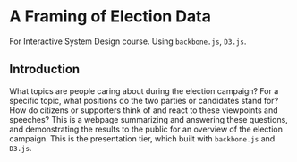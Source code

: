 # A Framing of Election Data
For Interactive System Design course. Using `backbone.js`, `D3.js`.

## Introduction

What topics are people caring about during the election campaign? For a specific topic, what positions do the two parties or candidates stand for? How do citizens or supporters think of and react to these viewpoints and speeches? This is a webpage summarizing and answering these questions, and demonstrating the results to the public for an overview of the election campaign. This is the presentation tier, which built with `backbone.js` and `D3.js`.

